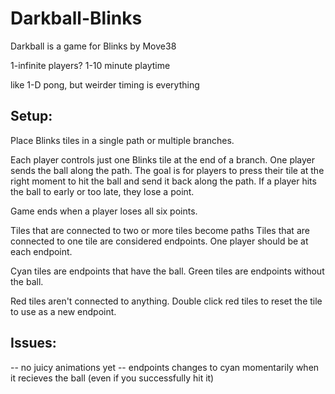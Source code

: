 # Darkball-Blinks
Darkball is a game for Blinks by Move38

1-infinite players?
1-10 minute playtime

like 1-D pong, but weirder
timing is everything

## Setup:
Place Blinks tiles in a single path or multiple branches.

Each player controls just one Blinks tile at the end of a branch. 
One player sends the ball along the path.
The goal is for players to press their tile at the right moment to hit the ball and send it back along the path.
If a player hits the ball to early or too late, they lose a point. 

Game ends when a player loses all six points.


Tiles that are connected to two or more tiles become paths
Tiles that are connected to one tile are considered endpoints.
One player should be at each endpoint.

Cyan tiles are endpoints that have the ball.
Green tiles are endpoints without the ball.

Red tiles aren't connected to anything. 
Double click red tiles to reset the tile to use as a new endpoint.


## Issues:
-- no juicy animations yet
-- endpoints changes to cyan momentarily when it recieves the ball (even if you successfully hit it)

